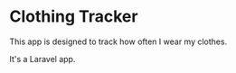 # Clothing Tracker

This app is designed to track how often I wear my clothes.

It's a Laravel app. 
